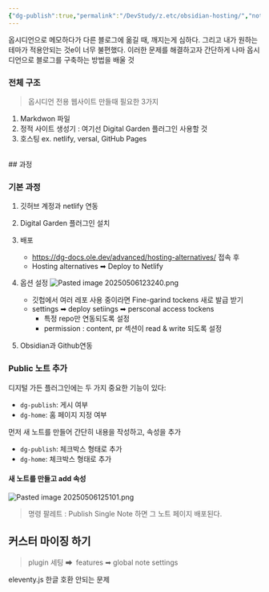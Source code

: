 ```yaml
---
{"dg-publish":true,"permalink":"/DevStudy/z.etc/obsidian-hosting/","noteIcon":"","created":"2025-06-05T08:57:21.205+09:00","updated":"2025-07-10T18:08:11.312+09:00"}
---
```



옵시디언으로 메모하다가 다른 블로그에 옮길 때, 깨지는게 심하다. 그리고 내가 원하는 테마가 적용안되는 것e이 너무 불편했다.
이러한 문제를 해결하고자 간단하게 나마 옵시디언으로 블로그를 구축하는 방법을 배울 것 

### 전체 구조 
>옵시디언 전용 웹사이트 만들때 필요한 3가지 

1. Markdwon 파일
2. 정적 사이트 생성기 : 여기선 Digital Garden 플러그인 사용할 것
3. 호스팅 ex. netlify, versal, GitHub Pages 

<br>
## 과정 

### 기본 과정 
1. 깃허브 계정과 netlify 연동
2. Digital Garden 플러그인 설치
3. 배포 
	- https://dg-docs.ole.dev/advanced/hosting-alternatives/ 접속 후 
	- Hosting alternatives ➡ Deploy to Netlify

4. 옵션 설정
		![Pasted image 20250506123240.png](/img/user/supporter/image/Pasted%20image%2020250506123240.png)
	- 깃헙에서 여러 레포 사용 중이라면 Fine-garind tockens 새로 발급 받기 
	- settings ➡ deploy setiings ➡ persconal access tockens
		- 특정 repo만 연동되도록 설정
		- permission : content, pr 섹션이 read & write 되도록 설정
5. Obsidian과 Github연동


### Public 노트 추가 

디지털 가든 플러그인에는 두 가지 중요한 기능이 있다:

- `dg-publish`: 게시 여부
- `dg-home`: 홈 페이지 지정 여부

먼저 새 노트를 만들어 간단히 내용을 작성하고, 속성을 추가

- `dg-publish`: 체크박스 형태로 추가
- `dg-home`: 체크박스 형태로 추가

#### 새 노트를 만들고 add 속성 
![Pasted image 20250506125101.png](/img/user/supporter/image/Pasted%20image%2020250506125101.png)
> 명령 팔레트 : Publish Single Note 하면 그 노트 페이지 배포된다.


## 커스터 마이징 하기 

>	plugin 세팅 ➡` `features ➡ global note settings


eleventy.js 한글 호환 안되는 문제 






